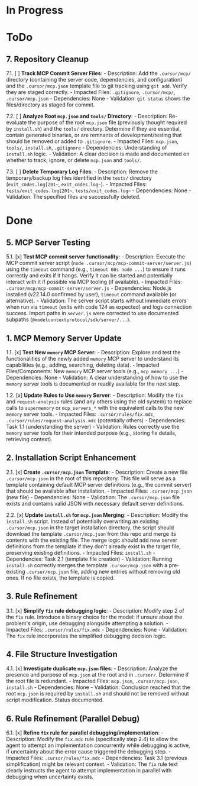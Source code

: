 # In Progress

# ToDo

## 7. Repository Cleanup

7.1. [ ] **Track MCP Commit Server Files**:
    - Description: Add the `.cursor/mcp/` directory (containing the server code, dependencies, and configuration) and the `.cursor/mcp.json` template file to git tracking using `git add`. Verify they are staged correctly.
    - Impacted Files: `.gitignore`, `.cursor/mcp/`, `.cursor/mcp.json`
    - Dependencies: None
    - Validation: `git status` shows the files/directory as staged for commit.

7.2. [ ] **Analyze Root `mcp.json` and `tools/` Directory**:
    - Description: Re-evaluate the purpose of the root `mcp.json` file (previously thought required by `install.sh`) and the `tools/` directory. Determine if they are essential, contain generated binaries, or are remnants of development/testing that should be removed or added to `.gitignore`.
    - Impacted Files: `mcp.json`, `tools/`, `install.sh`, `.gitignore`
    - Dependencies: Understanding of `install.sh` logic.
    - Validation: A clear decision is made and documented on whether to track, ignore, or delete `mcp.json` and `tools/`.

7.3. [ ] **Delete Temporary Log Files**:
    - Description: Remove the temporary/backup log files identified in the `tests/` directory (`exit_codes.log[201~`, `exit_codes.log~`).
    - Impacted Files: `tests/exit_codes.log[201~`, `tests/exit_codes.log~`
    - Dependencies: None
    - Validation: The specified files are successfully deleted.

# Done

## 5. MCP Server Testing

5.1. [x] **Test MCP commit server functionality**:
    - Description: Execute the MCP commit server script (`node .cursor/mcp/mcp-commit-server/server.js`) using the `timeout` command (e.g., `timeout 60s node ...`) to ensure it runs correctly and exits if it hangs. Verify it can be started and potentially interact with it if possible via MCP tooling (if available).
    - Impacted Files: `.cursor/mcp/mcp-commit-server/server.js`
    - Dependencies: Node.js installed (v22.14.0 confirmed by user), `timeout` command available (or alternative).
    - Validation: The server script starts without immediate errors when run via `timeout` (exits with code 124 as expected) and logs connection success. Import paths in `server.js` were corrected to use documented subpaths (`@modelcontextprotocol/sdk/server/...`).

## 1. MCP Memory Server Update

1.1. [x] **Test New `memory` MCP Server**:
    - Description: Explore and test the functionalities of the newly added `memory` MCP server to understand its capabilities (e.g., adding, searching, deleting data).
    - Impacted Files/Components: New `memory` MCP server tools (e.g., `mcp_memory_...`)
    - Dependencies: None
    - Validation: A clear understanding of how to use the `memory` server tools is documented or readily available for the next step.

1.2. [x] **Update Rules to Use `memory` Server**:
    - Description: Modify the `fix` and `request-analysis` rules (and any others using the old system) to replace calls to `supermemory` or `mcp_servers_*` with the equivalent calls to the new `memory` server tools.
    - Impacted Files: `.cursor/rules/fix.mdc`, `.cursor/rules/request-analysis.mdc` (potentially others)
    - Dependencies: Task 1.1 (understanding the server)
    - Validation: Rules correctly use the `memory` server tools for their intended purpose (e.g., storing fix details, retrieving context).

## 2. Installation Script Enhancement

2.1. [x] **Create `.cursor/mcp.json` Template**:
    - Description: Create a new file `.cursor/mcp.json` in the root of this repository. This file will serve as a template containing default MCP server definitions (e.g., the commit server) that should be available after installation.
    - Impacted Files: `.cursor/mcp.json` (new file)
    - Dependencies: None
    - Validation: The `.cursor/mcp.json` file exists and contains valid JSON with necessary default server definitions.

2.2. [x] **Update `install.sh` for `mcp.json` Merging**:
    - Description: Modify the `install.sh` script. Instead of potentially overwriting an existing `.cursor/mcp.json` in the target installation directory, the script should download the template `.cursor/mcp.json` from this repo and merge its contents with the existing file. The merge logic should add new server definitions from the template if they don't already exist in the target file, preserving existing definitions.
    - Impacted Files: `install.sh`
    - Dependencies: Task 2.1 (template file creation)
    - Validation: Running `install.sh` correctly merges the template `.cursor/mcp.json` with a pre-existing `.cursor/mcp.json` file, adding new entries without removing old ones. If no file exists, the template is copied.

## 3. Rule Refinement

3.1. [x] **Simplify `fix` rule debugging logic**:
    - Description: Modify step 2 of the `fix` rule. Introduce a binary choice for the model: if unsure about the problem's origin, use debugging alongside attempting a solution.
    - Impacted Files: `.cursor/rules/fix.mdc`
    - Dependencies: None
    - Validation: The `fix` rule incorporates the simplified debugging decision logic.

## 4. File Structure Investigation

4.1. [x] **Investigate duplicate `mcp.json` files**:
    - Description: Analyze the presence and purpose of `mcp.json` at the root and in `.cursor/`. Determine if the root file is redundant.
    - Impacted Files: `mcp.json`, `.cursor/mcp.json`, `install.sh`
    - Dependencies: None
    - Validation: Conclusion reached that the root `mcp.json` is required by `install.sh` and should not be removed without script modification. Status documented.

## 6. Rule Refinement (Parallel Debug)

6.1. [x] **Refine `fix` rule for parallel debugging/implementation**:
    - Description: Modify the `fix.mdc` rule (specifically step 2.4) to allow the agent to attempt an implementation concurrently while debugging is active, if uncertainty about the error cause triggered the debugging step.
    - Impacted Files: `.cursor/rules/fix.mdc`
    - Dependencies: Task 3.1 (previous simplification) might be relevant context.
    - Validation: The `fix` rule text clearly instructs the agent to attempt implementation in parallel with debugging when uncertainty exists.

